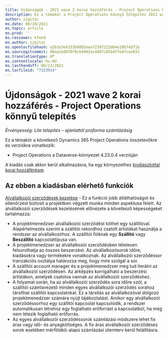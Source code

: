 ```yaml
---
title: Újdonságok - 2021 wave 2 korai hozzáférés - Project Operations könnyű telepítés
description: Ez a témakör a Project Operations könnyű telepítés 2021 wave 2 korai hozzáférésű kiadásában elérhető funkciókról nyújt tájékoztatást.
author: sigitac
ms.date: 08/10/2021
ms.topic: article
ms.prod: ''
ms.reviewer: kfend
ms.author: sigitac
ms.openlocfilehash: a201e3e4333b8892eea72387222d64e18b74d71b
ms.sourcegitcommit: 80aa1e8070f0cb4992ac408fc05bdffe47cee931
ms.translationtype: HT
ms.contentlocale: hu-HU
ms.lasthandoff: 08/13/2021
ms.locfileid: "7323914"
---
```

# <a name="whats-new-2021-wave-2-early-access---project-operations-lite-deployment"></a>Újdonságok - 2021 wave 2 korai hozzáférés - Project Operations könnyű telepítés

_Érvényesség: Lite telepítés – ajánlattól proforma számlázásig_

Ez a témakör a következő Dynamics 365 Project Operations összetevőkre és verziókra vonatkozik:

  - Project Operations a Dataverse-környezet 4.23.0.4 verzióján

A kiadás csak akkor kerül alkalmazásra, ha egy környezethez [kiválasztottal korai hozzáférésre](/power-platform/admin/opt-in-early-access-updates#how-to-enable-early-access-updates).

## <a name="features-included-in-this-release"></a>Az ebben a kiadásban elérhető funkciók

[Alvállalkozói szerződések kezelése](../subcontracting/subcontracting_EA_scope.md) - Ez a funkció jobb átláthatóságot és ellenőrzést biztosít a projektben végzett munka minden aspektusa felett. Az alvállalkozói szerződések kezelésének előnézete a következő képességeket tartalmazza:

  - A projektmenedzser alvállalkozói szerződést köthet egy szállítóval. Alapértelmezés szerint a szállítói rekordhoz csatolt árlistákat használja a rendszer az alvállalkozóhoz. A szállítói fióknak egy **Szállító** vagy **Beszállító** kapcsolattípusa van.
  - A projektmenedzser az alvállalkozói szerződésben tételesen felsorolhatja az összes beszerzést. Az alvállalkozósorok időre, kiadásokra vagy termékekre vonatkoznak. Az alvállalkozói szerződéssor tranzakciós osztálya határozza meg, hogy mire szolgál a sor.
  - A szállítói account manager és a projektmenedzser meg tud iterálni az alvállalkozói szerződésen. Az árképzés korrigálható a beszerzési árlistákon, amelyek csatolva vannak az alvállalkozói szerződéshez.
  - A folyamat során, ha az alvállalkozói szerződés sora időre szól, a szállítói számlavezető minden egyes alvállalkozói szerződés sorához társíthat szállítói kapcsolatokat. Ez a társítás az alvállalkozóval dolgozó projektmenedzser számára nyújt tájékoztatást. Amikor egy alvállalkozói szerződéssorhoz egy szállítói kapcsolat kapcsolódik, a rendszer automatikusan létrehoz egy foglalható erőforrást a kapcsolatból, ha még nem létezik foglalható erőforrás.
  - Az egyes alvállalkozói szerződéssorok számlázási módszere lehet fix áras vagy idő- és anyagköltséges. A fix áras alvállalkozói szerződéses sorok esetében mérföldkő-alapú számlázási ütemterv kerül felállításra.
